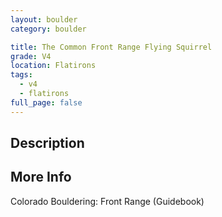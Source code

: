 ```yaml
---
layout: boulder
category: boulder

title: The Common Front Range Flying Squirrel
grade: V4
location: Flatirons
tags:
  - v4
  - flatirons
full_page: false
---
```


## Description


## More Info
Colorado Bouldering: Front Range (Guidebook)
